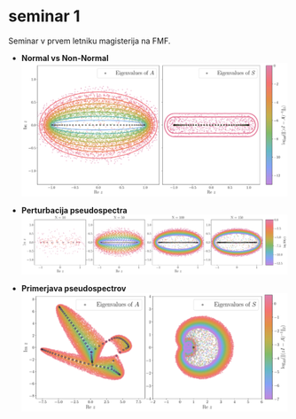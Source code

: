 # seminar 1
Seminar v prvem letniku magisterija na FMF.

- **Normal vs Non-Normal**  
  ![Sinusoidal Source](https://github.com/sgodec/seminar_1/blob/main/normal_vs_nonormal-1.png)

- **Perturbacija pseudospectra**  
  ![Delta Source](https://github.com/sgodec/seminar_1/blob/main/normal_vs_nonormal_N-1.png)

- **Primerjava pseudospectrov**  
  ![Delta Source](https://github.com/sgodec/seminar_1/blob/main/normal_vs_nonormal_new.png-1.png)
